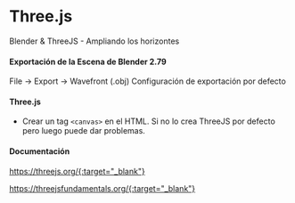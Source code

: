 # Three.js
Blender & ThreeJS - Ampliando los horizontes

#### Exportación de la Escena de Blender 2.79
File -> Export -> Wavefront (.obj)
Configuración de exportación por defecto

#### Three.js
- Crear un tag `<canvas>` en el HTML. Si no lo crea ThreeJS por defecto pero luego puede dar problemas.

#### Documentación
https://threejs.org/{:target="_blank"}

https://threejsfundamentals.org/{:target="_blank"}
